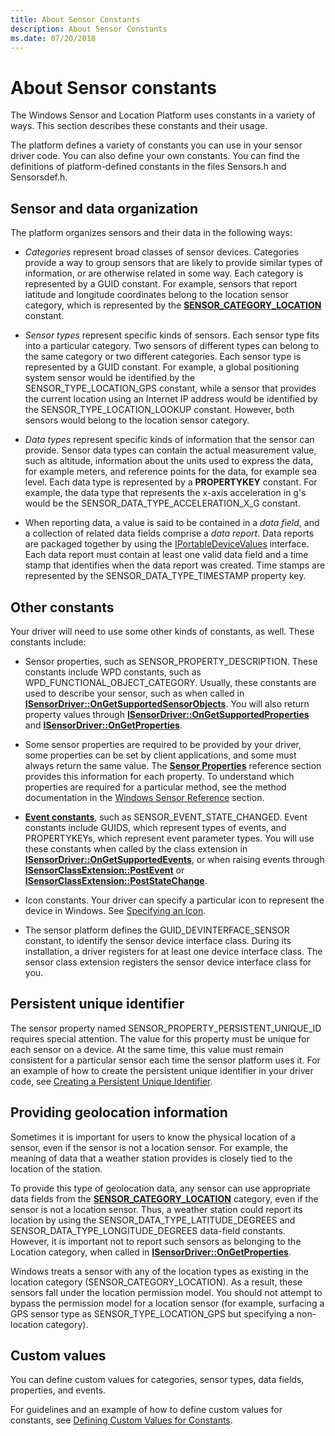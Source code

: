 ```yaml
---
title: About Sensor Constants
description: About Sensor Constants
ms.date: 07/20/2018
---
```


# About Sensor constants


The Windows Sensor and Location Platform uses constants in a variety of ways. This section describes these constants and their usage.

The platform defines a variety of constants you can use in your sensor driver code. You can also define your own constants. You can find the definitions of platform-defined constants in the files Sensors.h and Sensorsdef.h.

## Sensor and data organization

The platform organizes sensors and their data in the following ways:

-   *Categories* represent broad classes of sensor devices. Categories provide a way to group sensors that are likely to provide similar types of information, or are otherwise related in some way. Each category is represented by a GUID constant. For example, sensors that report latitude and longitude coordinates belong to the location sensor category, which is represented by the [**SENSOR\_CATEGORY\_LOCATION**](sensor-category-loc.md) constant.

-   *Sensor types* represent specific kinds of sensors. Each sensor type fits into a particular category. Two sensors of different types can belong to the same category or two different categories. Each sensor type is represented by a GUID constant. For example, a global positioning system sensor would be identified by the SENSOR\_TYPE\_LOCATION\_GPS constant, while a sensor that provides the current location using an Internet IP address would be identified by the SENSOR\_TYPE\_LOCATION\_LOOKUP constant. However, both sensors would belong to the location sensor category.

-   *Data types* represent specific kinds of information that the sensor can provide. Sensor data types can contain the actual measurement value, such as altitude, information about the units used to express the data, for example meters, and reference points for the data, for example sea level. Each data type is represented by a **PROPERTYKEY** constant. For example, the data type that represents the x-axis acceleration in g's would be the SENSOR\_DATA\_TYPE\_ACCELERATION\_X\_G constant.

-   When reporting data, a value is said to be contained in a *data field*, and a collection of related data fields comprise a *data report*. Data reports are packaged together by using the [IPortableDeviceValues](/windows-hardware/drivers/ddi/portabledevicetypes/nn-portabledevicetypes-iportabledevicevalues) interface. Each data report must contain at least one valid data field and a time stamp that identifies when the data report was created. Time stamps are represented by the SENSOR\_DATA\_TYPE\_TIMESTAMP property key.


## Other constants

Your driver will need to use some other kinds of constants, as well. These constants include:

-   Sensor properties, such as SENSOR\_PROPERTY\_DESCRIPTION. These constants include WPD constants, such as WPD\_FUNCTIONAL\_OBJECT\_CATEGORY. Usually, these constants are used to describe your sensor, such as when called in [**ISensorDriver::OnGetSupportedSensorObjects**](/windows-hardware/drivers/ddi/sensorsclassextension/nf-sensorsclassextension-isensordriver-ongetsupportedsensorobjects). You will also return property values through [**ISensorDriver::OnGetSupportedProperties**](/windows-hardware/drivers/ddi/sensorsclassextension/nf-sensorsclassextension-isensordriver-ongetsupportedproperties) and [**ISensorDriver::OnGetProperties**](/windows-hardware/drivers/ddi/sensorsclassextension/nf-sensorsclassextension-isensordriver-ongetproperties).

-   Some sensor properties are required to be provided by your driver, some properties can be set by client applications, and some must always return the same value. The [**Sensor Properties**](sensor-properties.md) reference section provides this information for each property. To understand which properties are required for a particular method, see the method documentation in the [Windows Sensor Reference](/windows-hardware/drivers/ddi/_sensors/#functions) section.

-   [**Event constants**](about-sensor-driver-events.md), such as SENSOR\_EVENT\_STATE\_CHANGED. Event constants include GUIDS, which represent types of events, and PROPERTYKEYs, which represent event parameter types. You will use these constants when called by the class extension in [**ISensorDriver::OnGetSupportedEvents**](/windows-hardware/drivers/ddi/sensorsclassextension/nf-sensorsclassextension-isensordriver-ongetsupportedevents), or when raising events through [**ISensorClassExtension::PostEvent**](/windows-hardware/drivers/ddi/sensorsclassextension/nf-sensorsclassextension-isensorclassextension-postevent) or [**ISensorClassExtension::PostStateChange**](/windows-hardware/drivers/ddi/sensorsclassextension/nf-sensorsclassextension-isensorclassextension-poststatechange).

-   Icon constants. Your driver can specify a particular icon to represent the device in Windows. See [Specifying an Icon](specifying-an-icon.md).

-   The sensor platform defines the GUID_DEVINTERFACE_SENSOR constant, to identify the sensor device interface class. During its installation, a driver registers for at least one device interface class. The sensor class extension registers the sensor device interface class for you.



## Persistent unique identifier

The sensor property named SENSOR\_PROPERTY\_PERSISTENT\_UNIQUE\_ID requires special attention. The value for this property must be unique for each sensor on a device. At the same time, this value must remain consistent for a particular sensor each time the sensor platform uses it. For an example of how to create the persistent unique identifier in your driver code, see [Creating a Persistent Unique Identifier](creating-a-persistent-unique-identifier.md).

## Providing geolocation information

Sometimes it is important for users to know the physical location of a sensor, even if the sensor is not a location sensor. For example, the meaning of data that a weather station provides is closely tied to the location of the station.

To provide this type of geolocation data, any sensor can use appropriate data fields from the [**SENSOR\_CATEGORY\_LOCATION**](sensor-category-loc.md) category, even if the sensor is not a location sensor. Thus, a weather station could report its location by using the SENSOR\_DATA\_TYPE\_LATITUDE\_DEGREES and SENSOR\_DATA\_TYPE\_LONGITUDE\_DEGREES data-field constants. However, it is important not to report such sensors as belonging to the Location category, when called in [**ISensorDriver::OnGetProperties**](/windows-hardware/drivers/ddi/sensorsclassextension/nf-sensorsclassextension-isensordriver-ongetproperties).

Windows treats a sensor with any of the location types as existing in the location category (SENSOR\_CATEGORY\_LOCATION). As a result, these sensors fall under the location permission model. You should not attempt to bypass the permission model for a location sensor (for example, surfacing a GPS sensor type as SENSOR\_TYPE\_LOCATION\_GPS but specifying a non-location category).

## Custom values

You can define custom values for categories, sensor types, data fields, properties, and events.

For guidelines and an example of how to define custom values for constants, see [Defining Custom Values for Constants](defining-custom-values-for-constants.md).


